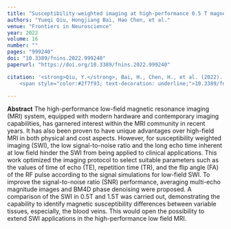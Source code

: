 ```yaml
---
title: "Susceptibility-weighted imaging at high-performance 0.5 T magnetic resonance imaging system: Protocol considerations and experimental results"
authors: "Yueqi Qiu, Hongjiang Bai, Hao Chen, et al."
venue: "Frontiers in Neuroscience"
year: 2022
volume: 16
number: ""
pages: "999240"
doi: "10.3389/fnins.2022.999240"
paperurl: "https://doi.org/10.3389/fnins.2022.999240"

citation: '<strong>Qiu, Y.</strong>, Bai, H., Chen, H., et al. (2022). &quot;Susceptibility-weighted imaging at high-performance 0.5 T magnetic resonance imaging system: Protocol considerations and experimental results.&quot; <i>Frontiers in Neuroscience</i>, 16, 999240. doi: <a href="https://doi.org/10.3389/fnins.2022.999240">
    <span style="color:#2f7f93; text-decoration: underline;">10.3389/fnins.2022.999240</span></a>'

---
```



**Abstract**
The high-performance low-field magnetic resonance imaging (MRI) system, equipped with modern hardware and contemporary imaging capabilities, has garnered interest within the MRI community in recent years. It has also been proven to have unique advantages over high-field MRI in both physical and cost aspects. However, for susceptibility weighted imaging (SWI), the low signal-to-noise ratio and the long echo time inherent at low field hinder the SWI from being applied to clinical applications. This work optimized the imaging protocol to select suitable parameters such as the values of time of echo (TE), repetition time (TR), and the flip angle (FA) of the RF pulse according to the signal simulations for low-field SWI. To improve the signal-to-noise ratio (SNR) performance, averaging multi-echo magnitude images and BM4D phase denoising were proposed. A comparison of the SWI in 0.5T and 1.5T was carried out, demonstrating the capability to identify magnetic susceptibility differences between variable tissues, especially, the blood veins. This would open the possibility to extend SWI applications in the high-performance low field MRI.
